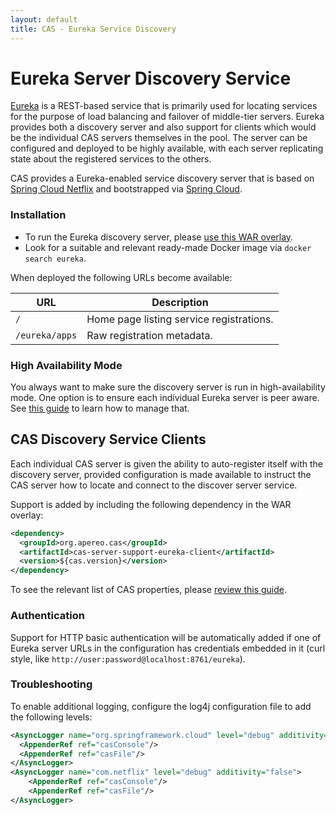 ```yaml
---
layout: default
title: CAS - Eureka Service Discovery
---
```


# Eureka Server Discovery Service

[Eureka](https://github.com/Netflix/eureka) is a REST-based service that is primarily 
used for locating services for the purpose of load balancing and failover of middle-tier servers. Eureka provides both a discovery server and also support for clients which would be the individual CAS servers themselves in the pool. The server can be configured and deployed to be highly available, with each server replicating state about the registered services to the others.

CAS provides a Eureka-enabled service discovery server that is based on [Spring Cloud Netflix](http://cloud.spring.io/spring-cloud-netflix) and bootstrapped via [Spring Cloud](http://cloud.spring.io/spring-cloud-static/spring-cloud.html).

### Installation

- To run the Eureka discovery server, please [use this WAR overlay](https://github.com/apereo/cas-discoveryserver-overlay).
- Look for a suitable and relevant ready-made Docker image via `docker search eureka`.

When deployed the following URLs become available:

| URL                | Description
|--------------------|-----------------------------------------------
| `/`                | Home page listing service registrations.
| `/eureka/apps`     | Raw registration metadata.

### High Availability Mode

You always want to make sure the discovery server is run in high-availability mode. One option is to ensure each individual Eureka server is peer aware. See [this guide](http://cloud.spring.io/spring-cloud-static/spring-cloud.html#_peer_awareness) to learn how to manage that.

## CAS Discovery Service Clients

Each individual CAS server is given the ability to auto-register itself with the discovery server, provided configuration is made available to instruct the CAS server how to locate and connect to the discover server service.

Support is added by including the following dependency in the WAR overlay:

```xml
<dependency>
  <groupId>org.apereo.cas</groupId>
  <artifactId>cas-server-support-eureka-client</artifactId>
  <version>${cas.version}</version>
</dependency>
```

To see the relevant list of CAS properties,
please [review this guide](Configuration-Properties.html#eureka-service-discovery).

### Authentication

Support for HTTP basic authentication will be automatically added if one of Eureka server URLs in the configuration has credentials embedded in it (curl style, like `http://user:password@localhost:8761/eureka`). 

### Troubleshooting

To enable additional logging, configure the log4j configuration file to add the following levels:

```xml
<AsyncLogger name="org.springframework.cloud" level="debug" additivity="false">
  <AppenderRef ref="casConsole"/>
  <AppenderRef ref="casFile"/>
</AsyncLogger>
<AsyncLogger name="com.netflix" level="debug" additivity="false">
    <AppenderRef ref="casConsole"/>
    <AppenderRef ref="casFile"/>
</AsyncLogger>
```
